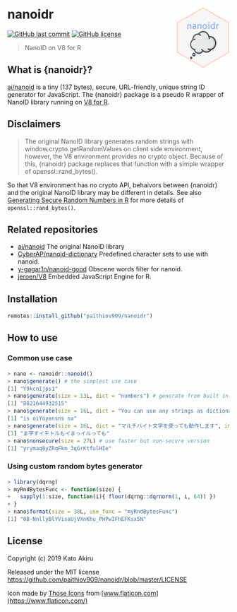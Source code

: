 # nanoidr <img src='man/figures/logo.png' align="right" height="139" />

[![GitHub last commit](https://img.shields.io/github/last-commit/paithiov909/nanoidr)](#) [![GitHub license](https://img.shields.io/github/license/paithiov909/nanoidr)](https://github.com/paithiov909/nanoidr/blob/master/LICENSE)

> NanoID on V8 for R

## What is {nanoidr}?

[ai/nanoid](https://github.com/ai/nanoid) is a tiny (137 bytes), secure, URL-friendly, unique string ID generator for JavaScript. The {nanoidr} package is a pseudo R wrapper of NanoID library running on [V8 for R](https://github.com/jeroen/V8).

## Disclaimers

> The original NanoID library generates random strings with window.crypto.getRandomValues on client side environment, however, the V8 environment provides no crypto object. Because of this, {nanoidr} package replaces that function with a simple wrapper of openssl::rand_bytes().

So that V8 environment has no crypto API, behaivors between {nanoidr} and the original NanoID library may be different in details. See also [Generating Secure Random Numbers in R](https://cran.r-project.org/web/packages/openssl/vignettes/secure_rng.html) for more details of `openssl::rand_bytes()`.

## Related repositories

- [ai/nanoid](https://github.com/ai/nanoid) The original NanoID library
- [CyberAP/nanoid-dictionary](https://github.com/CyberAP/nanoid-dictionary) Predefined character sets to use with nanoid.
- [y-gagar1n/nanoid-good](https://github.com/y-gagar1n/nanoid-good) Obscene words filter for nanoid.
- [jeroen/V8](https://github.com/jeroen/V8) Embedded JavaScript Engine for R.

## Installation

``` R
remotes::install_github("paithiov909/nanoidr")
```

## How to use

### Common use case

``` R
> nano <- nanoidr::nanoid()
> nano$generate() # the simplest use case
[1] "Y9kcnIjps1"
> nano$generate(size = 13L, dict = "numbers") # generate from built in pattern
[1] "8821644932515"
> nano$generate(size = 16L, dict = "You can use any strings as dictionary!!")
[1] "is oiYoyensns na"
> nano$generate(size = 16L, dict = "マルチバイト文字を使っても動作します", init.locales = "ja")
[1] "ま字すイチトルもイまっイルっても"
> nano$nonsecure(size = 27L) # use faster but non-secure version
[1] "yrymaq8yZRqFkm_3qGrKtfulHIe"
```

### Using custom random bytes generator

``` R
> library(dqrng)
> myRndBytesFunc <- function(size) {
+   sapply(1:size, function(i){ floor(dqrng::dqrnorm(1, i, 64)) })
+ }
> nano$format(size = 38L, use_func = "myRndBytesFunc")
[1] "0B-NnllyBlYVisaUjVXnKhu_PHPwIFhEFKsx5N"
```

## License

Copyright (c) 2019 Kato Akiru

Released under the MIT license https://github.com/paithiov909/nanoidr/blob/master/LICENSE

Icon made by [Those Icons](https://www.flaticon.com/authors/those-icons) from [www.flaticon.com](https://www.flaticon.com/)



